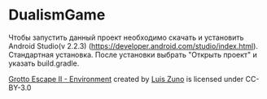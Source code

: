 ﻿# DualismGame

Чтобы запустить данный проект необходимо скачать и установить Android Studio(v 2.2.3) (https://developer.android.com/studio/index.html).
Стандартная установка.
После установки выбрать "Открыть проект" и указать build.gradle.

[Grotto Escape II - Environment](http://opengameart.org/content/grotto-escape-ii-environment) created by [Luis Zuno](ansimuz.com) is licensed under CC-BY-3.0
